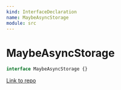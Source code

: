 ```yaml
---
kind: InterfaceDeclaration
name: MaybeAsyncStorage
module: src
---
```


# MaybeAsyncStorage

```ts
interface MaybeAsyncStorage {}
```

[Link to repo](https://github.com/ngneat/transloco/blob/master/projects/ngneat/transloco-persist-translations/src/lib/transloco.storage.ts#L5-L11)

